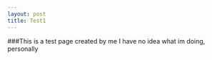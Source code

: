 ```yaml
---
layout: post
title: Test1
---
```


###This is a test page created by me
I have no idea what im doing, personally
